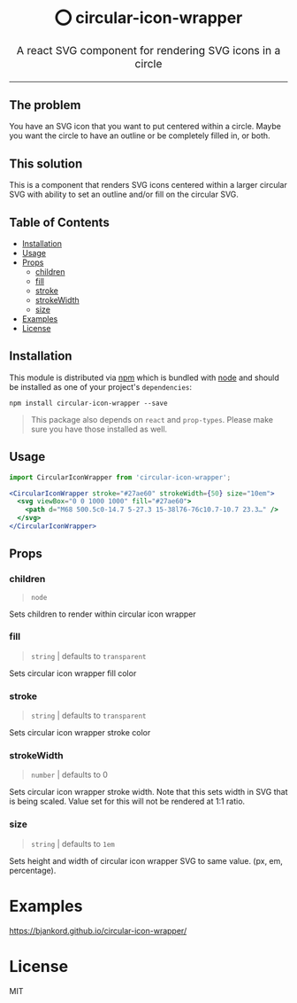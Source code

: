 <h1 align="center">
  ⭕️ circular-icon-wrapper
</h1>
<p align="center" style="font-size: 1.2rem;">A react SVG component for rendering SVG icons in a circle</p>

<hr />

## The problem

You have an SVG icon that you want to put centered within a circle. Maybe you want the circle to have an outline or be completely filled in, or both.

## This solution

This is a component that renders SVG icons centered within a larger circular SVG with ability to set an outline and/or fill on the circular SVG.

## Table of Contents

<!-- START doctoc generated TOC please keep comment here to allow auto update -->
<!-- DON'T EDIT THIS SECTION, INSTEAD RE-RUN doctoc TO UPDATE -->


  - [Installation](#installation)
  - [Usage](#usage)
  - [Props](#props)
    - [children](#children)
    - [fill](#fill)
    - [stroke](#stroke)
    - [strokeWidth](#strokewidth)
    - [size](#size)
- [Examples](#examples)
- [License](#license)

<!-- END doctoc generated TOC please keep comment here to allow auto update -->

## Installation

This module is distributed via [npm][npm] which is bundled with [node][node] and
should be installed as one of your project's `dependencies`:

```
npm install circular-icon-wrapper --save
```

> This package also depends on `react` and `prop-types`. Please make sure you have those installed as well.

## Usage

```jsx
import CircularIconWrapper from 'circular-icon-wrapper';

<CircularIconWrapper stroke="#27ae60" strokeWidth={50} size="10em">
  <svg viewBox="0 0 1000 1000" fill="#27ae60">
    <path d="M68 500.5c0-14.7 5-27.3 15-38l76-76c10.7-10.7 23.3…" />
  </svg>
</CircularIconWrapper>
```

## Props

### children
> `node`		

Sets children to render within circular icon wrapper

### fill
> `string` | defaults to `transparent`

Sets circular icon wrapper fill color

### stroke
> `string` | defaults to `transparent`

Sets circular icon wrapper stroke color

### strokeWidth
> `number` | defaults to 0

Sets circular icon wrapper stroke width. Note that this sets width in SVG that is being scaled. Value set for this will not be rendered at 1:1 ratio.

### size
> `string` | defaults to	`1em`

Sets height and width of circular icon wrapper SVG to same value. (px, em, percentage).

# Examples

https://bjankord.github.io/circular-icon-wrapper/

# License
MIT

[npm]: https://www.npmjs.com/
[node]: https://nodejs.org
